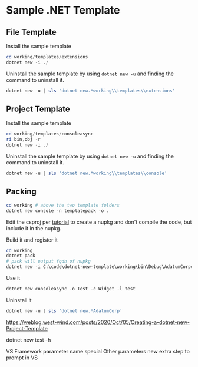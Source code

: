 # Sample .NET Template

## File Template

Install the sample template

```PowerShell
cd working/templates/extensions
dotnet new -i ./
```

Uninstall the sample template by using `dotnet new -u` and finding the command to uninstall it.

```PowerShell
dotnet new -u | sls 'dotnet new.*working\\templates\\extensions'
```

## Project Template

Install the sample template

```PowerShell
cd working/templates/consoleasync
ri bin,obj -r
dotnet new -i ./
```

Uninstall the sample template by using `dotnet new -u` and finding the command to uninstall it.

```PowerShell
dotnet new -u | sls 'dotnet new.*working\\templates\\console'
```

## Packing

```PowerShell
cd working # above the two template folders
dotnet new console -n templatepack -o .
```

Edit the csproj per [tutorial](https://docs.microsoft.com/en-us/dotnet/core/tutorials/cli-templates-create-template-pack) to create a nupkg and don't compile the code, but include it in the nupkg.

Build it and register it

```PowerShell
cd working
dotnet pack
# pack will output fqdn of nupkg
dotnet new -i C:\code\dotnet-new-template\working\bin\Debug\AdatumCorporation.Utility.Templates.1.0.0.nupkg
```

Use it

```PowerShell
dotnet new consoleasync -o Test -c Widget -l test
```

Uninstall it

```PowerShell
dotnet new -u | sls 'dotnet new.*AdatumCorp'
```

https://weblog.west-wind.com/posts/2020/Oct/05/Creating-a-dotnet-new-Project-Template

dotnet new test -h

VS Framework parameter name special
Other parameters new extra step to prompt in VS